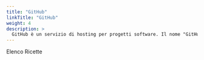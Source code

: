 ```yaml
---
title: "GitHub"
linkTitle: "GitHub"
weight: 4
description: >
  GitHub è un servizio di hosting per progetti software. Il nome "GitHub" deriva dal fatto che GitHub è una implementazione dello strumento di controllo versione distribuito Git. [Fonte](https://it.wikipedia.org/wiki/GitHub)
---
```


Elenco Ricette

